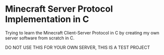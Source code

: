 # Minecraft Server Protocol Implementation in C 

Trying to learn the Minecraft Client-Server Protocol in C by creating my own server
software from scratch in C.


DO NOT USE THIS FOR YOUR OWN SERVER, THIS IS A TEST PROJECT

